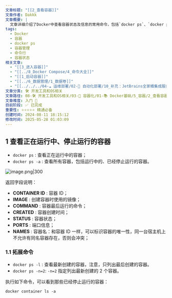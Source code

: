 ```yaml
---
文章标题: "[[2_查看容器]]"
文章作者: Dakkk
文章概要: |
  文章详细介绍了Docker中查看容器状态及信息的常用命令，包括`docker ps`、`docker ps -a`等，并解释了返回字段含义和拓展用法，帮助用户快速了解和管理容器。
tags:
  - Docker
  - 容器
  - docker ps
  - 容器管理
  - 命令行
  - 容器状态
相关文章:
  - "[[3_进入容器]]"
  - "[[../8_Docker Compose/4_命令大全]]"
  - "[[1_启动容器]]"
  - "[[../6_数据管理/1_数据卷]]"
  - "[[../../../04-☁️ 运维部署/02-🤖 自动化部署/10_补充：JetBrains全家桶集成服务器上的Docker服务]]"
文章分类: 🛠️ 开发工具和OS相关
文章路径: 08-🛠️ 开发工具和OS相关/03-🐋 容器化/01-📚 Docker基础/5_容器/2_查看容器.md
文章难度: 入门 🌱
目前阶段: ✅ 已完成
重要性: ⭐⭐⭐⭐⭐ 精通必备
创建时间: 2024-08-11 18:15:12
修改时间: 2025-05-28 01:03:09
---
```


## 1 查看正在运行中、停止运行的容器

- `docker ps` : 查看正在运行中的容器；
- `docker ps -a` : 查看所有容器，包括运行中的、已经停止运行的容器。

![image.png|300](https://my-obsidian-image.oss-cn-guangzhou.aliyuncs.com/2024/05/836c96e3e115a72ebc196d98555f449f.png)

返回字段说明：
- **CONTAINER ID** : 容器 ID；
- **IMAGE** : 创建容器时使用的镜像；
- **COMMAND** : 容器最后运行的命令；
- **CREATED** : 容器创建时间；
- **STATUS** : 容器状态；
- **PORTS** : 端口信息；
- **NAMES** : 容器名：和容器 ID 一样，可以标识容器的唯一性，同一台宿主机上不允许有同名容器存在，否则会冲突；

### 1.1 拓展命令

- `docker ps -l` : 查看最新创建的容器，注意，只列出最后创建的容器。
- `docker ps -n=2`: `-n=2` 指定列出最新创建的 2 个容器。

执行如下命令，可以看到那些已经停止运行的容器：
```
docker container ls -a
```